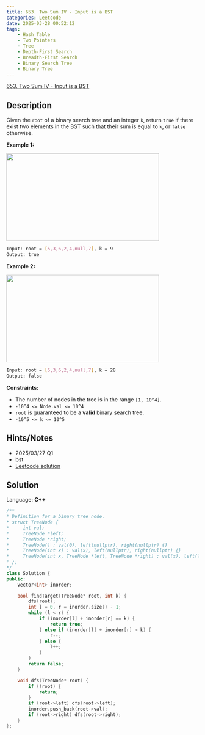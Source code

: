 ```yaml
---
title: 653. Two Sum IV - Input is a BST
categories: Leetcode
date: 2025-03-28 00:52:12
tags:
    - Hash Table
    - Two Pointers
    - Tree
    - Depth-First Search
    - Breadth-First Search
    - Binary Search Tree
    - Binary Tree
---
```


[653. Two Sum IV - Input is a BST](https://leetcode.com/problems/two-sum-iv-input-is-a-bst/description/?envType=company&envId=microsoft&favoriteSlug=microsoft-thirty-days)

## Description

Given the `root` of a binary search tree and an integer `k`, return `true` if there exist two elements in the BST such that their sum is equal to `k`, or `false` otherwise.

**Example 1:**

<img alt="" src="https://assets.leetcode.com/uploads/2020/09/21/sum_tree_1.jpg" style="width: 400px; height: 229px;">

```bash
Input: root = [5,3,6,2,4,null,7], k = 9
Output: true
```

**Example 2:**

<img alt="" src="https://assets.leetcode.com/uploads/2020/09/21/sum_tree_2.jpg" style="width: 400px; height: 229px;">

```bash
Input: root = [5,3,6,2,4,null,7], k = 28
Output: false
```

**Constraints:**

- The number of nodes in the tree is in the range `[1, 10^4]`.
- `-10^4 <= Node.val <= 10^4`
- `root` is guaranteed to be a **valid**  binary search tree.
- `-10^5 <= k <= 10^5`

## Hints/Notes

- 2025/03/27 Q1
- bst
- [Leetcode solution](https://leetcode.com/problems/two-sum-iv-input-is-a-bst/editorial/?envType=company&envId=microsoft&favoriteSlug=microsoft-thirty-days)

## Solution

Language: **C++**

```C++
/**
* Definition for a binary tree node.
* struct TreeNode {
*     int val;
*     TreeNode *left;
*     TreeNode *right;
*     TreeNode() : val(0), left(nullptr), right(nullptr) {}
*     TreeNode(int x) : val(x), left(nullptr), right(nullptr) {}
*     TreeNode(int x, TreeNode *left, TreeNode *right) : val(x), left(left), right(right) {}
* };
*/
class Solution {
public:
    vector<int> inorder;

    bool findTarget(TreeNode* root, int k) {
        dfs(root);
        int l = 0, r = inorder.size() - 1;
        while (l < r) {
            if (inorder[l] + inorder[r] == k) {
                return true;
            } else if (inorder[l] + inorder[r] > k) {
                r--;
            } else {
                l++;
            }
        }
        return false;
    }

    void dfs(TreeNode* root) {
        if (!root) {
            return;
        }
        if (root->left) dfs(root->left);
        inorder.push_back(root->val);
        if (root->right) dfs(root->right);
    }
};
```
